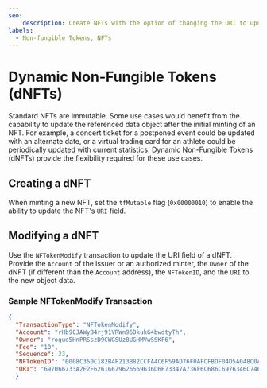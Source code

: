 ```yaml
---
seo:
    description: Create NFTs with the option of changing the URI to update its referenced data object.
labels:
  - Non-fungible Tokens, NFTs
---
```


# Dynamic Non-Fungible Tokens (dNFTs)

Standard NFTs are immutable. Some use cases would benefit from the capability to update the referenced data object after the initial minting of an NFT. For example, a concert ticket for a postponed event could be updated with an alternate date, or a virtual trading card for an athlete could be periodically updated with current statistics. Dynamic Non-Fungible Tokens (dNFTs) provide the flexibility required for these use cases.

## Creating a dNFT

When minting a new NFT, set the `tfMutable` flag (`0x00000010`) to enable the ability to update the NFT's `URI` field.

## Modifying a dNFT

Use the `NFTokenModify` transaction to update the URI field of a dNFT. Provide the `Account` of the issuer or an authorized minter, the `Owner` of the dNFT (if different than the `Account` address), the `NFTokenID`, and the `URI` to the new object data.

### Sample NFTokenModify Transaction

```json
{
  "TransactionType": "NFTokenModify",
  "Account": "rHb9CJAWyB4rj91VRWn96DkukG4bwdtyTh",
  "Owner": "rogue5HnPRSszD9CWGSUz8UGHMVwSSKF6",
  "Fee": "10",
  "Sequence": 33,
  "NFTokenID": "0008C350C182B4F213B82CCFA4C6F59AD76F0AFCFBDF04D5A048C0A300000007",
  "URI": "697066733A2F2F62616679626569636D6E73347A736F6C686C6976346C746D6E356B697062776373637134616C70736D6C6179696970666B73746B736D3472746B652F5665742E706E67",
  }
```
